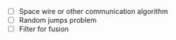 - [ ] Space wire or other communication algorithm
- [ ] Random jumps problem
- [ ] Filter for fusion 
